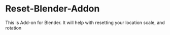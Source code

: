 # Reset-Blender-Addon
This is Add-on for Blender. It will help with resetting your location scale, and rotation
